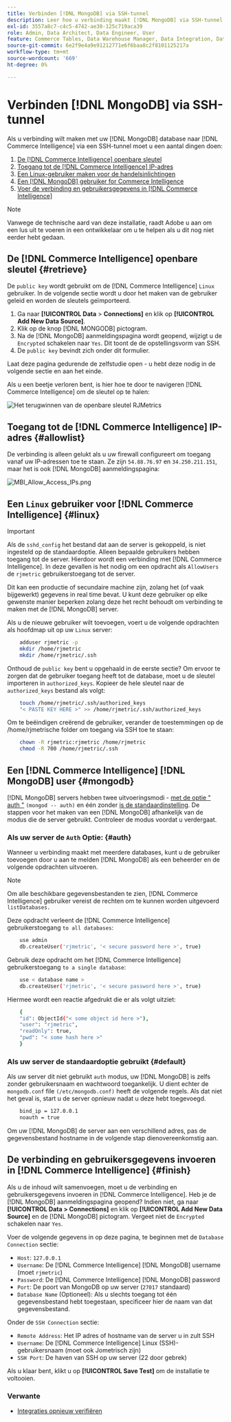```yaml
---
title: Verbinden [!DNL MongoDB] via SSH-tunnel
description: Leer hoe u verbinding maakt [!DNL MongoDB] via SSH-tunnel.
exl-id: 3557a8c7-c4c5-4742-ae30-125c719aca39
role: Admin, Data Architect, Data Engineer, User
feature: Commerce Tables, Data Warehouse Manager, Data Integration, Data Import/Export
source-git-commit: 6e2f9e4a9e91212771e6f6baa8c2f8101125217a
workflow-type: tm+mt
source-wordcount: '669'
ht-degree: 0%

---
```


# Verbinden [!DNL MongoDB] via SSH-tunnel

Als u verbinding wilt maken met uw [!DNL MongoDB] database naar [!DNL Commerce Intelligence] via een SSH-tunnel moet u een aantal dingen doen:

1. [De [!DNL Commerce Intelligence] openbare sleutel](#retrieve)
1. [Toegang tot de [!DNL Commerce Intelligence] IP-adres](#allowlist)
1. [Een Linux-gebruiker maken voor de handelsinlichtingen](#linux)
1. [Een [!DNL MongoDB] gebruiker for Commerce Intelligence](#mongodb)
1. [Voer de verbinding en gebruikersgegevens in [!DNL Commerce Intelligence]](#finish)

>[!NOTE]
>
>Vanwege de technische aard van deze installatie, raadt Adobe u aan om een lus uit te voeren in een ontwikkelaar om u te helpen als u dit nog niet eerder hebt gedaan.

## De [!DNL Commerce Intelligence] openbare sleutel {#retrieve}

De `public key` wordt gebruikt om de [!DNL Commerce Intelligence] `Linux` gebruiker. In de volgende sectie wordt u door het maken van de gebruiker geleid en worden de sleutels geïmporteerd.

1. Ga naar **[!UICONTROL Data** > **Connections]** en klik op **[!UICONTROL Add New Data Source]**.
1. Klik op de knop [!DNL MONGODB] pictogram.
1. Na de [!DNL MongoDB] aanmeldingspagina wordt geopend, wijzigt u de `Encrypted` schakelen naar `Yes`. Dit toont de de opstellingsvorm van SSH.
1. De `public key` bevindt zich onder dit formulier.

Laat deze pagina gedurende de zelfstudie open - u hebt deze nodig in de volgende sectie en aan het einde.

Als u een beetje verloren bent, is hier hoe te door te navigeren [!DNL Commerce Intelligence] om de sleutel op te halen:

![Het terugwinnen van de openbare sleutel RJMetrics](../../../assets/MongoDB_Public_Key.gif)<!--{:.zoom}-->

## Toegang tot de [!DNL Commerce Intelligence] IP-adres {#allowlist}

De verbinding is alleen gelukt als u uw firewall configureert om toegang vanaf uw IP-adressen toe te staan. Ze zijn `54.88.76.97` en `34.250.211.151`, maar het is ook [!DNL MongoDB] aanmeldingspagina:

![MBI_Allow_Access_IPs.png](../../../assets/MBI_allow_access_IPs.png)

## Een `Linux` gebruiker voor [!DNL Commerce Intelligence] {#linux}

>[!IMPORTANT]
>
>Als de `sshd_config` het bestand dat aan de server is gekoppeld, is niet ingesteld op de standaardoptie. Alleen bepaalde gebruikers hebben toegang tot de server. Hierdoor wordt een verbinding met [!DNL Commerce Intelligence]. In deze gevallen is het nodig om een opdracht als `AllowUsers` de `rjmetric` gebruikerstoegang tot de server.

Dit kan een productie of secundaire machine zijn, zolang het (of vaak bijgewerkt) gegevens in real time bevat. U kunt deze gebruiker op elke gewenste manier beperken zolang deze het recht behoudt om verbinding te maken met de [!DNL MongoDB] server.

Als u de nieuwe gebruiker wilt toevoegen, voert u de volgende opdrachten als hoofdmap uit op uw `Linux` server:

```bash
    adduser rjmetric -p
    mkdir /home/rjmetric
    mkdir /home/rjmetric/.ssh
```

Onthoud de `public key` bent u opgehaald in de eerste sectie? Om ervoor te zorgen dat de gebruiker toegang heeft tot de database, moet u de sleutel importeren in `authorized_keys`. Kopieer de hele sleutel naar de `authorized_keys` bestand als volgt:

```bash
    touch /home/rjmetric/.ssh/authorized_keys
    "< PASTE KEY HERE >" >> /home/rjmetric/.ssh/authorized_keys
```

Om te beëindigen creërend de gebruiker, verander de toestemmingen op de /home/rjmetrische folder om toegang via SSH toe te staan:

```bash
    chown -R rjmetric:rjmetric /home/rjmetric
    chmod -R 700 /home/rjmetric/.ssh
```

## Een [!DNL Commerce Intelligence] [!DNL MongoDB] user {#mongodb}

[!DNL MongoDB] servers hebben twee uitvoeringsmodi - [met de optie &quot; auth &quot;](#auth) `(mongod -- auth)` en één zonder [is de standaardinstelling](#default). De stappen voor het maken van een [!DNL MongoDB] afhankelijk van de modus die de server gebruikt. Controleer de modus voordat u verdergaat.

### Als uw server de `Auth` Optie: {#auth}

Wanneer u verbinding maakt met meerdere databases, kunt u de gebruiker toevoegen door u aan te melden [!DNL MongoDB] als een beheerder en de volgende opdrachten uitvoeren.

>[!NOTE]
>
>Om alle beschikbare gegevensbestanden te zien, [!DNL Commerce Intelligence] gebruiker vereist de rechten om te kunnen worden uitgevoerd `listDatabases.`

Deze opdracht verleent de [!DNL Commerce Intelligence] gebruikerstoegang `to all databases`:

```bash
    use admin
    db.createUser('rjmetric', '< secure password here >', true)
```

Gebruik deze opdracht om het [!DNL Commerce Intelligence] gebruikerstoegang `to a single database`:

```bash
    use < database name >
    db.createUser('rjmetric', '< secure password here >', true)
```

Hiermee wordt een reactie afgedrukt die er als volgt uitziet:

```bash
    {
    "id": ObjectId("< some object id here >"),
    "user": "rjmetric",
    "readOnly": true,
    "pwd": "< some hash here >"
    }
```

### Als uw server de standaardoptie gebruikt {#default}

Als uw server dit niet gebruikt `auth` modus, uw [!DNL MongoDB] is zelfs zonder gebruikersnaam en wachtwoord toegankelijk. U dient echter de `mongodb.conf` file `(/etc/mongodb.conf)` heeft de volgende regels. Als dat niet het geval is, start u de server opnieuw nadat u deze hebt toegevoegd.

```bash
    bind_ip = 127.0.0.1
    noauth = true
```

Om uw [!DNL MongoDB] de server aan een verschillend adres, pas de gegevensbestand hostname in de volgende stap dienovereenkomstig aan.

## De verbinding en gebruikersgegevens invoeren in [!DNL Commerce Intelligence] {#finish}

Als u de inhoud wilt samenvoegen, moet u de verbinding en gebruikersgegevens invoeren in [!DNL Commerce Intelligence]. Heb je de [!DNL MongoDB] aanmeldingspagina geopend? Indien niet, ga naar **[!UICONTROL Data > Connections]** en klik op **[!UICONTROL Add New Data Source]** en de [!DNL MongoDB] pictogram. Vergeet niet de `Encrypted` schakelen naar `Yes`.

Voer de volgende gegevens in op deze pagina, te beginnen met de `Database Connection` sectie:

* `Host`: `127.0.0.1`
* `Username`: De [!DNL Commerce Intelligence] [!DNL MongoDB] username (moet `rjmetric`)
* `Password`: De [!DNL Commerce Intelligence] [!DNL MongoDB] password
* `Port`: De poort van MongoDB op uw server (`27017` standaard)
* `Database Name` (Optioneel): Als u slechts toegang tot één gegevensbestand hebt toegestaan, specificeer hier de naam van dat gegevensbestand.

Onder de `SSH Connection` sectie:

* `Remote Address`: Het IP adres of hostname van de server u in zult SSH
* `Username`: De [!DNL Commerce Intelligence] Linux (SSH)-gebruikersnaam (moet ook Jometrisch zijn)
* `SSH Port`: De haven van SSH op uw server (22 door gebrek)

Als u klaar bent, klikt u op **[!UICONTROL Save Test]** om de installatie te voltooien.

### Verwante

* [Integraties opnieuw verifiëren](https://experienceleague.adobe.com/docs/commerce-knowledge-base/kb/how-to/mbi-reauthenticating-integrations.html)
